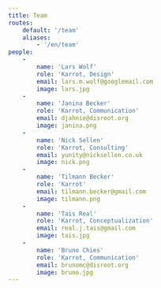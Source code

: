 ```yaml
---
title: Team
routes:
    default: '/team'
    aliases:
        - '/en/team'
people:
    -
        name: 'Lars Wolf'
        role: 'Karrot, Design'
        email: lars.m.wolf@googlemail.com
        image: lars.jpg
    -
        name: 'Janina Becker'
        role: 'Karrot, Communication'
        email: djahnie@disroot.org
        image: janina.png
    -
        name: 'Nick Sellen'
        role: 'Karrot, Consulting'
        email: yunity@nicksellen.co.uk
        image: nick.png
    -
        name: 'Tilmann Becker'
        role: 'Karrot'
        email: tilmann.becker@gmail.com
        image: tilmann.png
    -
        name: 'Tais Real'
        role: 'Karrot, Conceptualization'
        email: real.j.tais@gmail.com
        image: tais.jpg
    -
        name: 'Bruno Chies'
        role: 'Karrot, Communication'
        email: brunomc@disroot.org
        image: bruno.jpg
---
```

